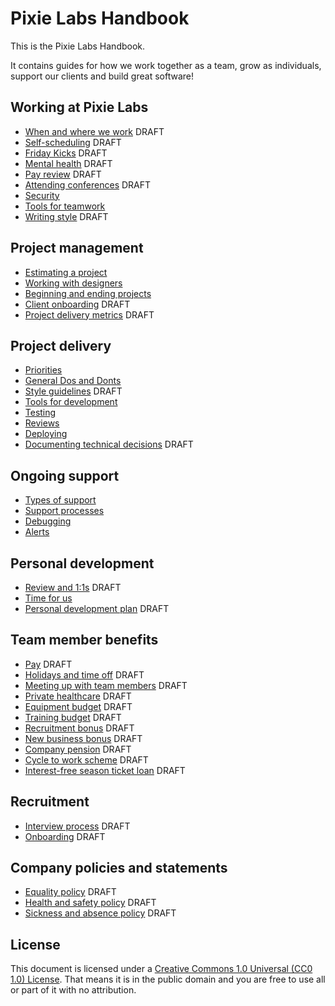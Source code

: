 # Pixie Labs Handbook
 
This is the Pixie Labs Handbook.

It contains guides for how we work together as a team, grow as individuals,
support our clients and build great software!

## Working at Pixie Labs

- [When and where we work](/01-working-at-pixie-labs/01-when-and-where-we-work.md) DRAFT
- [Self-scheduling](/01-working-at-pixie-labs/02-self-scheduling.md) DRAFT
- [Friday Kicks](/01-working-at-pixie-labs/03-friday-kicks.md) DRAFT
- [Mental health](/01-working-at-pixie-labs/04-mental-health.md) DRAFT
- [Pay review](/01-working-at-pixie-labs/05-pay-review.md) DRAFT
- [Attending conferences](/01-working-at-pixie-labs/06-attending-conferences.md) DRAFT
- [Security](/01-working-at-pixie-labs/07-security.md)
- [Tools for teamwork](/01-working-at-pixie-labs/08-tools.md)
- [Writing style](/01-working-at-pixie-labs/09-writing-style.md) DRAFT

## Project management

- [Estimating a project](/02-project-management/01-estimating.md)
- [Working with designers](/02-project-management/02-working-with-designers.md)
- [Beginning and ending projects](/02-project-management/03-beginning-and-ending.md)
- [Client onboarding](/02-project-management/04-client-onboarding.md) DRAFT
- [Project delivery metrics](/02-project-management/05-project-delivery-metrics.md) DRAFT

## Project delivery

- [Priorities](/03-project-delivery/01-priorities.md)
- [General Dos and Donts](/03-project-delivery/02-general-dos-donts.md)
- [Style guidelines](/03-project-delivery/03-style-guidelines.md) DRAFT
- [Tools for development](/03-project-delivery/04-tools.md)
- [Testing](/03-project-delivery/05-testing.md)
- [Reviews](/03-project-delivery/06-reviews.md)
- [Deploying](/03-project-delivery/07-deploying.md)
- [Documenting technical decisions](/03-project-delivery/08-documenting-technical-decisions.md) DRAFT

## Ongoing support

- [Types of support](/04-ongoing-support/01-types-of-support.md)
- [Support processes](/04-ongoing-support/02-support-processes.md)
- [Debugging](/04-ongoing-support/03-debugging.md)
- [Alerts](/04-ongoing-support/04-alerts.md)

## Personal development

- [Review and 1:1s](/05-personal-development/01-reviews.md) DRAFT
- [Time for us](/05-personal-development/02-time-for-us.md)
- [Personal development plan](/05-personal-development/03-personal-development-plan.md) DRAFT

## Team member benefits

- [Pay](/06-team-member-benefits/01-pay.md) DRAFT
- [Holidays and time off](/06-team-member-benefits/02-holidays.md) DRAFT
- [Meeting up with team members](/06-team-member-benefits/03-meeting-with-team-members.md) DRAFT
- [Private healthcare](/06-team-member-benefits/04-private-healthcare.md) DRAFT
- [Equipment budget](/06-team-member-benefits/05-equipment-budget.md) DRAFT
- [Training budget](/06-team-member-benefits/06-training-budget.md) DRAFT
- [Recruitment bonus](/06-team-member-benefits/07-recruitment-bonus.md) DRAFT
- [New business bonus](/06-team-member-benefits/08-new-business-bonus.md) DRAFT
- [Company pension](/06-team-member-benefits/09-company-pension.md) DRAFT
- [Cycle to work scheme](/06-team-member-benefits/10-cycle-to-work-scheme.md) DRAFT
- [Interest-free season ticket loan](/06-team-member-benefits/11-season-ticket-loan.md) DRAFT

## Recruitment

- [Interview process](/07-recruitment/01-interview-process.md) DRAFT
- [Onboarding](/07-recruitment/02-onboarding.md) DRAFT

## Company policies and statements

- [Equality policy](/08-policies-and-statements/01-equality-policy.md) DRAFT
- [Health and safety policy](/08-policies-and-statements/02-health-and-safety-policy.md) DRAFT
- [Sickness and absence policy](/08-policies-and-statements/03-sickness-and-absence-policy.md) DRAFT

## License

This document is licensed under a
[Creative Commons 1.0 Universal (CC0 1.0) License](https://creativecommons.org/publicdomain/zero/1.0/).
That means it is in the public domain and you are free to use all or part of it
with no attribution.